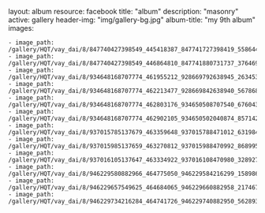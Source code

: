 
layout: album
resource: facebook
title: "album"
description: "masonry"
active: gallery
header-img: "img/gallery-bg.jpg"
album-title: "my 9th album"
images:
    
    - image_path: /gallery/HQT/vay_dai/8/847740427398549_445418387_847741727398419_5586447643166775675_n.jpg
    - image_path: /gallery/HQT/vay_dai/8/847740427398549_446864810_847741880731737_3764690843937171460_n.jpg
    - image_path: /gallery/HQT/vay_dai/8/934648168707774_461955212_928669792638945_2634539816571780831_n.jpg
    - image_path: /gallery/HQT/vay_dai/8/934648168707774_462213477_928669842638940_5678687027122166649_n.jpg
    - image_path: /gallery/HQT/vay_dai/8/934648168707774_462803176_934650508707540_6760430096325939724_n.jpg
    - image_path: /gallery/HQT/vay_dai/8/934648168707774_462902105_934650502040874_8571426218334246947_n.jpg
    - image_path: /gallery/HQT/vay_dai/8/937015785137679_463359648_937015788471012_6319844150333448962_n.jpg
    - image_path: /gallery/HQT/vay_dai/8/937015985137659_463270812_937015988470992_8689952703103484031_n.jpg
    - image_path: /gallery/HQT/vay_dai/8/937016105137647_463334922_937016108470980_3289278685615878144_n.jpg
    - image_path: /gallery/HQT/vay_dai/8/946229580882966_464775050_946229584216299_1589866296519935814_n.jpg
    - image_path: /gallery/HQT/vay_dai/8/946229657549625_464684065_946229660882958_2174677002744012648_n.jpg
    - image_path: /gallery/HQT/vay_dai/8/946229734216284_464741726_946229740882950_5628931148948662342_n.jpg